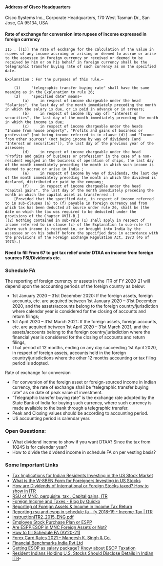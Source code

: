 #### Address of Cisco Headquarters

Cisco Systems Inc., Corporate Headquarters, 170 West Tasman Dr., San Jose, CA 95134, USA

#### Rate of exchange for conversion into rupees of income expressed in foreign currency

```
115 . [(1)] The rate of exchange for the calculation of the value in rupees of any income accruing or arising or deemed to accrue or arise to the assessee in foreign currency or received or deemed to be received by him or on his behalf in foreign currency shall be the telegraphic transfer buying rate of such currency as on the specified date.

Explanation : For the purposes of this rule,—

	(1)	 	"telegraphic transfer buying rate" shall have the same meaning as in the Explanation to rule 26;
	(2)	 	"specified date" means—
		(a)	 	in respect of income chargeable under the head "Salaries", the last day of the month immediately preceding the month in which the salary is due, or is paid in advance or in arrears;
		(b)	 	in respect of income [by way of] "interest on securities", the last day of the month immediately preceding the month in which the income is due;
		(c)	 	in respect of income chargeable under the heads "Income from house property", "Profits and gains of business or profession" [not being income referred to in clause (d)] and "Income from other sources" (not being income by way of dividends [and "Interest on securities"]), the last day of the previous year of the assessee;
		(d)	 	in respect of income chargeable under the head "Profits and gains of business or profession" in the case of a non-resident engaged in the business of operation of ships, the last day of the month immediately preceding the month in which such income is deemed to accrue or arise in India ;
		(e)	 	in respect of income by way of dividends, the last day of the month immediately preceding the month in which the dividend is declared, distributed or paid by the company;
		(f)	 	in respect of income chargeable under the head "Capital gains", the last day of the month immediately preceding the month in which the capital asset is transferred :]
 	[Provided that the specified date, in respect of income referred to in sub-clauses (a) to (f) payable in foreign currency and from which tax has been deducted at source under rule 26, shall be [the date on which the tax was required to be deducted] under the provisions of the Chapter XVII-B.]
[(2) Nothing contained in sub-rule (1) shall apply in respect of income referred to in clause (c) of the Explanation to sub-rule (1) where such income is received in, or brought into India by the assessee or on his behalf before the specified date in accordance with the provisions of the Foreign Exchange Regulation Act, 1973 (46 of 1973).]
```

#### Need to fill From 67 to get tax relief under DTAA on income from foreign sources FSI/Dividends etc.

### Schedule FA

The reporting of foreign currency or assets in the ITR of FY 2020-21 will depend upon the accounting periods of the foreign country as below:

- 1st January 2020 – 31st December 2020: If the foreign assets, foreign accounts, etc. are acquired between 1st January 2020 – 31st December 2020, and the assets/accounts belong to the foreign country/jurisdiction where calendar year is considered for the closing of accounts and return filings;
- 1st April 2020 – 31st March 2021: If the foreign assets, foreign accounts, etc. are acquired between 1st April 2020 – 31st March 2021, and the assets/accounts belong to the foreign country/jurisdiction where the financial year is considered for the closing of accounts and return filings,
- That period of 12 months, ending on any day succeeding 1st April 2020, in respect of foreign assets, accounts held in the foreign country/jurisdictions where the other 12 months accounting or tax filing period is adopted.

Rate of exchange for conversion
 - For conversion of the foreign asset or foreign-sourced income in Indian currency, the rate of exchange shall be “telegraphic transfer buying rate” as on date of peak value of investment.
 - “Telegraphic transfer buying rate” is the exchange rate adopted by the State Bank of India for buying such currency, where such currency is made available to the bank through a telegraphic transfer.
- Peak and Closing values should be according to accounting period. 
- US accounting period is calendar year.

### Open Questions:

- What dividend income to show if you want DTAA? Since the tax from 1024S is for calendar year?
- How to divide the divdend income in schedule FA on per vesting basis?


### Some Important Links

- [Tax Implications for Indian Residents Investing in the US Stock Market]("https://www.winvesta.in/blog/tax-implications-for-indian-residents-investing-in-us-stock-market/")
- [What is the W-8BEN Form for Foreigners Investing in US Stocks]("https://www.winvesta.in/blog/what-is-w-8ben-form-foreigners-investing-us-stocks/")
- [How are Dividends of International or Foreign Stocks taxed? How to show in ITR]("https://www.bemoneyaware.com/blog/dividend-foreign-stocks-tax/")
- [RSU of MNC, perquisite, tax , Capital gains, ITR]("https://www.bemoneyaware.com/blog/rsu-tax-perquisite-capital-gains/")
- [Foreign Income and Taxes - Blog by Quicko]("https://blog.quicko.com/foreign-income-and-taxes")
- [Reporting of Foreign Assets &amp; Income in Income Tax Return]("https://taxguru.in/income-tax/reporting-foreign-assets-income-income-tax-return.html")
- [Reporting rsu and espp in schedule fa - fy 2018-19 - Income Tax | ITR]("https://www.caclubindia.com/forum/reporting-rsu-and-espp-in-schedule-fa-fy-2018-19-520636.asp")
- [InstructionITR2_2015_ENG.pdf]("https://www.incometaxindia.gov.in/Supporting%20Files/2015/InstructionITR2_2015_ENG.pdf")
- [Employee Stock Purchase Plan or ESPP]("https://www.bemoneyaware.com/blog/employee-stock-purchase-plan-or-espp/")
- [Are ESPP,ESOP in MNC Foreign Assets or Not?]("https://www.bemoneyaware.com/blog/are-espp-esop-in-mnc-to-be-filed-in-itr-as-foreign-assets/")
- [How to fill Schedule FA (AY20-21)]("https://www.taxfull.com/16898/how-to-fill-schedule-fa-ay20-21")
- [Forex Card Rates 2021 – Maneesh K. Singh &amp; Co.]("https://mksco.in/forex-card-rates-2021/")
- [Financial Benchmarks India Pvt Ltd]("https://www.fbil.org.in/#/home")
- [Getting ESOP as salary package? Know about ESOP Taxation]("https://cleartax.in/s/taxation-on-esop-rsu-stock-options")
- [Resident Indians Holding U.S. Stocks Should Disclose Details in Indian ITR]("https://cleartax.in/s/resident-indians-should-disclose-us-stocks-in-itr")- 

